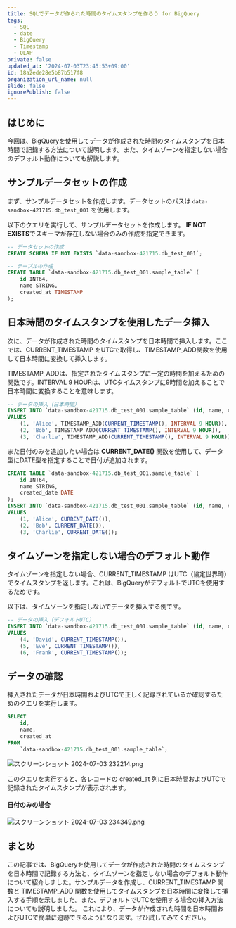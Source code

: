 ```yaml
---
title: SQLでデータが作られた時間のタイムスタンプを作ろう for BigQuery
tags:
  - SQL
  - date
  - BigQuery
  - Timestamp
  - OLAP
private: false
updated_at: '2024-07-03T23:45:53+09:00'
id: 18a2ede28e5b87b517f8
organization_url_name: null
slide: false
ignorePublish: false
---
```

## はじめに
今回は、BigQueryを使用してデータが作成された時間のタイムスタンプを日本時間で記録する方法について説明します。また、タイムゾーンを指定しない場合のデフォルト動作についても解説します。

## サンプルデータセットの作成

まず、サンプルデータセットを作成します。データセットのパスは `data-sandbox-421715.db_test_001` を使用します。

以下のクエリを実行して、サンプルデータセットを作成します。
**IF NOT EXISTS**でスキーマが存在しない場合のみの作成を指定できます。
```sql
-- データセットの作成
CREATE SCHEMA IF NOT EXISTS `data-sandbox-421715.db_test_001`;

-- テーブルの作成
CREATE TABLE `data-sandbox-421715.db_test_001.sample_table` (
    id INT64,
    name STRING,
    created_at TIMESTAMP
);
```
## 日本時間のタイムスタンプを使用したデータ挿入
次に、データが作成された時間のタイムスタンプを日本時間で挿入します。ここでは、CURRENT_TIMESTAMP をUTCで取得し、TIMESTAMP_ADD関数を使用して日本時間に変換して挿入します。

TIMESTAMP_ADDは、指定されたタイムスタンプに一定の時間を加えるための関数です。INTERVAL 9 HOURは、UTCタイムスタンプに9時間を加えることで日本時間に変換することを意味します。

```sql
-- データの挿入（日本時間）
INSERT INTO `data-sandbox-421715.db_test_001.sample_table` (id, name, created_at)
VALUES 
    (1, 'Alice', TIMESTAMP_ADD(CURRENT_TIMESTAMP(), INTERVAL 9 HOUR)),
    (2, 'Bob', TIMESTAMP_ADD(CURRENT_TIMESTAMP(), INTERVAL 9 HOUR)),
    (3, 'Charlie', TIMESTAMP_ADD(CURRENT_TIMESTAMP(), INTERVAL 9 HOUR));
```
また日付のみを追加したい場合は **CURRENT_DATE()** 関数を使用して、データ型にDATE型を指定することで日付が追加されます。
```sql
CREATE TABLE `data-sandbox-421715.db_test_001.sample_table` (
    id INT64,
    name STRING,
    created_date DATE
);
INSERT INTO `data-sandbox-421715.db_test_001.sample_table` (id, name, created_date)
VALUES 
    (1, 'Alice', CURRENT_DATE()),
    (2, 'Bob', CURRENT_DATE()),
    (3, 'Charlie', CURRENT_DATE());
```
## タイムゾーンを指定しない場合のデフォルト動作
タイムゾーンを指定しない場合、CURRENT_TIMESTAMP はUTC（協定世界時）でタイムスタンプを返します。これは、BigQueryがデフォルトでUTCを使用するためです。

以下は、タイムゾーンを指定しないでデータを挿入する例です。

```sql
-- データの挿入（デフォルトUTC）
INSERT INTO `data-sandbox-421715.db_test_001.sample_table` (id, name, created_at)
VALUES 
    (4, 'David', CURRENT_TIMESTAMP()),
    (5, 'Eve', CURRENT_TIMESTAMP()),
    (6, 'Frank', CURRENT_TIMESTAMP());
```
## データの確認
挿入されたデータが日本時間およびUTCで正しく記録されているか確認するためのクエリを実行します。

```sql
SELECT 
    id,
    name,
    created_at
FROM 
    `data-sandbox-421715.db_test_001.sample_table`;
```
![スクリーンショット 2024-07-03 232214.png](https://qiita-image-store.s3.ap-northeast-1.amazonaws.com/0/3364428/9bbd73e1-51ec-c2f5-4daa-0c07e70ca074.png)

このクエリを実行すると、各レコードの created_at 列に日本時間およびUTCで記録されたタイムスタンプが表示されます。
#### 日付のみの場合
![スクリーンショット 2024-07-03 234349.png](https://qiita-image-store.s3.ap-northeast-1.amazonaws.com/0/3364428/52b9236e-5c0a-7f91-c002-942f09e41450.png)


## まとめ
この記事では、BigQueryを使用してデータが作成された時間のタイムスタンプを日本時間で記録する方法と、タイムゾーンを指定しない場合のデフォルト動作について紹介しました。サンプルデータを作成し、CURRENT_TIMESTAMP 関数と TIMESTAMP_ADD 関数を使用してタイムスタンプを日本時間に変換して挿入する手順を示しました。また、デフォルトでUTCを使用する場合の挿入方法についても説明しました。
これにより、データが作成された時間を日本時間およびUTCで簡単に追跡できるようになります。ぜひ試してみてください。
